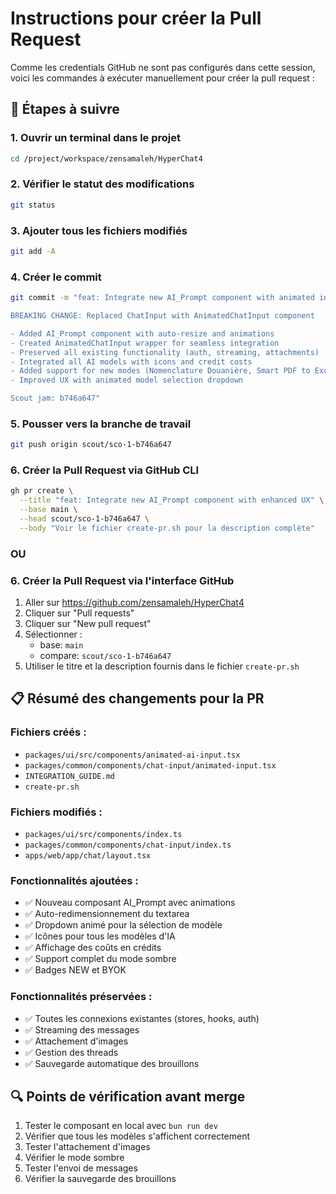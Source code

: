# Instructions pour créer la Pull Request

Comme les credentials GitHub ne sont pas configurés dans cette session, voici les commandes à exécuter manuellement pour créer la pull request :

## 📝 Étapes à suivre

### 1. Ouvrir un terminal dans le projet
```bash
cd /project/workspace/zensamaleh/HyperChat4
```

### 2. Vérifier le statut des modifications
```bash
git status
```

### 3. Ajouter tous les fichiers modifiés
```bash
git add -A
```

### 4. Créer le commit
```bash
git commit -m "feat: Integrate new AI_Prompt component with animated input

BREAKING CHANGE: Replaced ChatInput with AnimatedChatInput component

- Added AI_Prompt component with auto-resize and animations
- Created AnimatedChatInput wrapper for seamless integration
- Preserved all existing functionality (auth, streaming, attachments)
- Integrated all AI models with icons and credit costs
- Added support for new modes (Nomenclature Douanière, Smart PDF to Excel)
- Improved UX with animated model selection dropdown

Scout jam: b746a647"
```

### 5. Pousser vers la branche de travail
```bash
git push origin scout/sco-1-b746a647
```

### 6. Créer la Pull Request via GitHub CLI
```bash
gh pr create \
  --title "feat: Integrate new AI_Prompt component with enhanced UX" \
  --base main \
  --head scout/sco-1-b746a647 \
  --body "Voir le fichier create-pr.sh pour la description complète"
```

### OU

### 6. Créer la Pull Request via l'interface GitHub

1. Aller sur https://github.com/zensamaleh/HyperChat4
2. Cliquer sur "Pull requests"
3. Cliquer sur "New pull request"
4. Sélectionner :
   - base: `main`
   - compare: `scout/sco-1-b746a647`
5. Utiliser le titre et la description fournis dans le fichier `create-pr.sh`

## 📋 Résumé des changements pour la PR

### Fichiers créés :
- `packages/ui/src/components/animated-ai-input.tsx`
- `packages/common/components/chat-input/animated-input.tsx`
- `INTEGRATION_GUIDE.md`
- `create-pr.sh`

### Fichiers modifiés :
- `packages/ui/src/components/index.ts`
- `packages/common/components/chat-input/index.ts`
- `apps/web/app/chat/layout.tsx`

### Fonctionnalités ajoutées :
- ✅ Nouveau composant AI_Prompt avec animations
- ✅ Auto-redimensionnement du textarea
- ✅ Dropdown animé pour la sélection de modèle
- ✅ Icônes pour tous les modèles d'IA
- ✅ Affichage des coûts en crédits
- ✅ Support complet du mode sombre
- ✅ Badges NEW et BYOK

### Fonctionnalités préservées :
- ✅ Toutes les connexions existantes (stores, hooks, auth)
- ✅ Streaming des messages
- ✅ Attachement d'images
- ✅ Gestion des threads
- ✅ Sauvegarde automatique des brouillons

## 🔍 Points de vérification avant merge

1. Tester le composant en local avec `bun run dev`
2. Vérifier que tous les modèles s'affichent correctement
3. Tester l'attachement d'images
4. Vérifier le mode sombre
5. Tester l'envoi de messages
6. Vérifier la sauvegarde des brouillons
